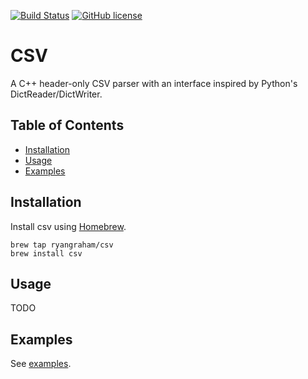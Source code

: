 [![Build Status](https://circleci.com/gh/ryangraham/csv.svg?style=svg)](https://circleci.com/gh/ryangraham/csv)
[![GitHub license](https://img.shields.io/badge/license-MIT-blue.svg)](https://raw.githubusercontent.com/ryangraham/csv/master/LICENSE)

# CSV

A C++ header-only CSV parser with an interface inspired by Python's DictReader/DictWriter.

## Table of Contents

- [Installation](#installation)
- [Usage](#usage)
- [Examples](#examples)

## Installation

Install csv using [Homebrew](https://brew.sh/).

```
brew tap ryangraham/csv
brew install csv
```

## Usage

TODO

## Examples

See [examples](https://github.com/ryangraham/csv/tree/master/examples/).
